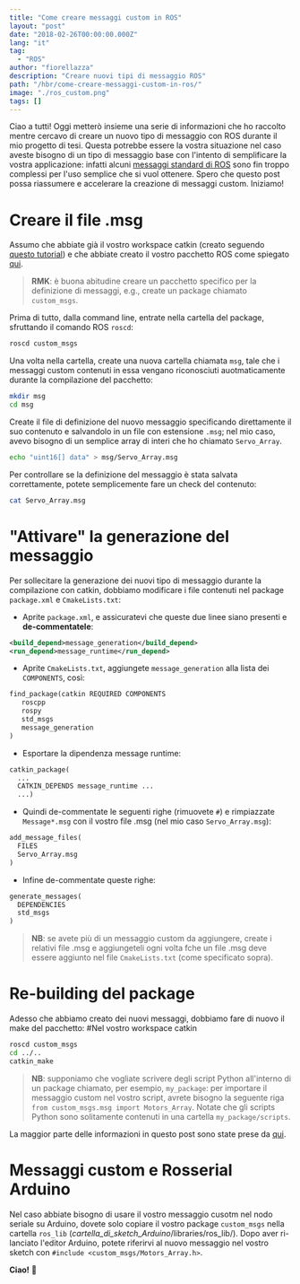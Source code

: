 ```yaml
---
title: "Come creare messaggi custom in ROS"
layout: "post"
date: "2018-02-26T00:00:00.000Z"
lang: "it"
tag:
  - "ROS"
author: "fiorellazza"
description: "Creare nuovi tipi di messaggio ROS"
path: "/hbr/come-creare-messaggi-custom-in-ros/"
image: "./ros_custom.png"
tags: []
---
```


Ciao a tutti! Oggi metterò insieme una serie di informazioni che ho raccolto mentre cercavo di creare un nuovo tipo di messaggio con ROS durante il mio progetto di tesi.
Questa potrebbe essere la vostra situazione nel caso aveste bisogno di un tipo di messaggio base con l'intento di semplificare la vostra applicazione: infatti alcuni [messaggi standard di ROS](http://wiki.ros.org/std_msgs/) sono fin troppo complessi per l'uso semplice che si vuol ottenere.
Spero che questo post possa riassumere e accelerare la creazione di messaggi custom. Iniziamo!

# Creare il file .msg

Assumo che abbiate già il vostro workspace catkin (creato seguendo [questo tutorial](http://wiki.ros.org/catkin/Tutorials/create_a_workspace)) e che abbiate creato il vostro pacchetto ROS come spiegato [qui](http://wiki.ros.org/it/ROS/Tutorials/CreatingPackage#Creare_un_catkin_Package).

> **RMK**: è buona abitudine creare un pacchetto specifico per la definizione di messaggi, e.g., create un package chiamato `custom_msgs`.

Prima di tutto, dalla command line, entrate nella cartella del package, sfruttando il comando ROS `roscd`:

```bash
roscd custom_msgs
```

Una volta nella cartella, create una nuova cartella chiamata `msg`, tale che i messaggi custom contenuti in essa vengano riconosciuti auotmaticamente durante la compilazione del pacchetto:

```bash
mkdir msg
cd msg
```

Create il file di definizione del nuovo messaggio specificando direttamente il suo contenuto e salvandolo in un file con estensione `.msg`; nel mio caso, avevo bisogno di un semplice array di interi che ho chiamato `Servo_Array`.

```bash
echo "uint16[] data" > msg/Servo_Array.msg
```

Per controllare se la definizione del messaggio è stata salvata correttamente, potete semplicemente fare un check del contenuto:

```bash
cat Servo_Array.msg
```

# "Attivare" la generazione del messaggio

Per sollecitare la generazione dei nuovi tipo di messaggio durante la compilazione con catkin, dobbiamo modificare i file contenuti nel package `package.xml` e `CmakeLists.txt`:

- Aprite `package.xml`, e assicuratevi che queste due linee siano presenti e **de-commentatele**:

```xml
<build_depend>message_generation</build_depend>
<run_depend>message_runtime</run_depend>
```

- Aprite `CmakeLists.txt`, aggiungete `message_generation` alla lista dei `COMPONENTS`, così:

```txt
find_package(catkin REQUIRED COMPONENTS
   roscpp
   rospy
   std_msgs
   message_generation
)
```

- Esportare la dipendenza message runtime:

```txt
catkin_package(
  ...
  CATKIN_DEPENDS message_runtime ...
  ...)
```

- Quindi de-commentate le seguenti righe (rimuovete `#`) e rimpiazzate `Message*.msg` con il vostro file .msg (nel mio caso `Servo_Array.msg`):

```txt
add_message_files(
  FILES
  Servo_Array.msg
)
```

- Infine de-commentate queste righe:

```txt
generate_messages(
  DEPENDENCIES
  std_msgs
)
```

> **NB**: se avete più di un messaggio custom da aggiungere, create i relativi file .msg e aggiungeteli ogni volta fche un file .msg deve essere aggiunto nel file `CmakeLists.txt` (come specificato sopra).

# Re-building del package

Adesso che abbiamo creato dei nuovi messaggi, dobbiamo fare di nuovo il make del pacchetto:
#Nel vostro workspace catkin

```bash
roscd custom_msgs
cd ../..
catkin_make
```

> **NB**: supponiamo che vogliate scrivere degli script Python all'interno di un package chiamato, per esempio, `my_package`: per importare il messaggio custom nel vostro script, avrete bisogno la seguente riga `from custom_msgs.msg import Motors_Array`. Notate che gli scripts Python sono solitamente contenuti in una cartella `my_package/scripts`.

La maggior parte delle informazioni in questo post sono state prese da [qui](http://wiki.ros.org/ROS/Tutorials/CreatingMsgAndSrv#Common_step_for_msg_and_srv).

# Messaggi custom e Rosserial Arduino

Nel caso abbiate bisogno di usare il vostro messaggio cusotm nel nodo seriale su Arduino, dovete solo copiare il vostro package `custom_msgs` nella cartella `ros_lib` (_cartella_di_sketch_Arduino_/libraries/ros_lib/). Dopo aver ri-lanciato l'editor Arduino, potete riferirvi al nuovo messaggio nel vostro sketch con `#include <custom_msgs/Motors_Array.h>`.

**Ciao!** :hibiscus:
